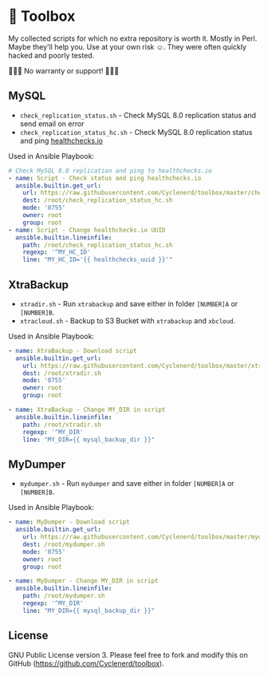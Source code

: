 # 🔧 Toolbox

My collected scripts for which no extra repository is worth it.
Mostly in Perl.
Maybe they'll help you.
Use at your own risk ☺️.
They were often quickly hacked and poorly tested.

🚨🚨🚨 No warranty or support! 🚨🚨🚨

## MySQL

* `check_replication_status.sh` - Check MySQL 8.0 replication status and send email on error
* `check_replication_status_hc.sh` - Check MySQL 8.0 replication status and ping [healthchecks.io](https://healthchecks.io/)

Used in Ansible Playbook:
```yml
# Check MySQL 8.0 replication and ping to healthchecks.io
- name: Script - Check status and ping healthchecks.io
  ansible.builtin.get_url:
    url: https://raw.githubusercontent.com/Cyclenerd/toolbox/master/check_replication_status_hc.sh
    dest: /root/check_replication_status_hc.sh
    mode: '0755'
    owner: root
    group: root
- name: Script - Change healthchecks.io UUID
  ansible.builtin.lineinfile:
    path: /root/check_replication_status_hc.sh
    regexp: '^MY_HC_ID'
    line: "MY_HC_ID='{{ healthchecks_uuid }}'"
```

## XtraBackup

* `xtradir.sh` - Run `xtrabackup` and save either in folder `[NUMBER]A` or `[NUMBER]B`.
* `xtracloud.sh` - Backup to S3 Bucket with `xtrabackup` and `xbcloud`.

Used in Ansible Playbook:
```yml
- name: XtraBackup - Download script
  ansible.builtin.get_url:
    url: https://raw.githubusercontent.com/Cyclenerd/toolbox/master/xtradir.sh
    dest: /root/xtradir.sh
    mode: '0755'
    owner: root
    group: root

- name: XtraBackup - Change MY_DIR in script
  ansible.builtin.lineinfile:
    path: /root/xtradir.sh
    regexp: '^MY_DIR'
    line: "MY_DIR={{ mysql_backup_dir }}"
```

## MyDumper

* `mydumper.sh` - Run `mydumper` and save either in folder `[NUMBER]A` or `[NUMBER]B`.

Used in Ansible Playbook:
```yml
- name: MyDumper - Download script
  ansible.builtin.get_url:
    url: https://raw.githubusercontent.com/Cyclenerd/toolbox/master/mydumper.sh
    dest: /root/mydumper.sh
    mode: '0755'
    owner: root
    group: root

- name: MyDumper - Change MY_DIR in script
  ansible.builtin.lineinfile:
    path: /root/mydumper.sh
    regexp: '^MY_DIR'
    line: "MY_DIR={{ mysql_backup_dir }}"
```

## License

GNU Public License version 3.
Please feel free to fork and modify this on GitHub (https://github.com/Cyclenerd/toolbox).
